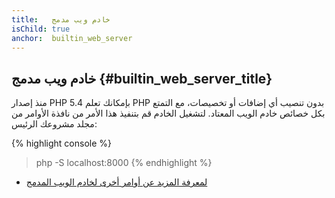 ```yaml
---
title:   خادم ويب مدمج
isChild: true
anchor:  builtin_web_server
---
```


## خادم ويب مدمج {#builtin_web_server_title}

منذ إصدار PHP 5.4 بإمكانك تعلم PHP بدون تنصيب أي إضافات أو تخصيصات، مع التمتع بكل خصائص خادم الويب المعتاد.
لتشغيل الخادم قم بتنفيذ هذا الأمر من نافذة الأوامر من مجلد مشروعك الرئيس:

{% highlight console %}
> php -S localhost:8000
{% endhighlight %}

* [لمعرفة المزيد عن أوامر أخرى لخادم الويب المدمج][cli-server]


[cli-server]: http://php.net/features.commandline.webserver
